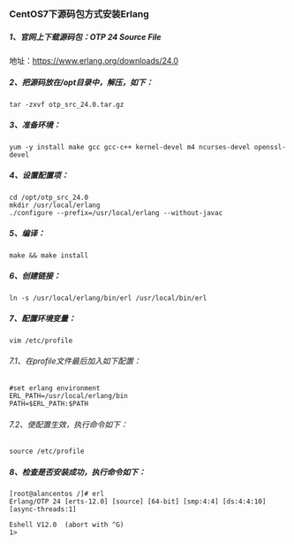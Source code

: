### CentOS7下源码包方式安装Erlang

##### 1、官网上下载源码包：OTP 24 Source File 

地址：https://www.erlang.org/downloads/24.0

##### 2、把源码放在/opt目录中，解压，如下： 

```shell
tar -zxvf otp_src_24.0.tar.gz
```

##### 3、准备环境：

```shell
yum -y install make gcc gcc-c++ kernel-devel m4 ncurses-devel openssl-devel
```

##### 4、设置配置项：

```shell
cd /opt/otp_src_24.0
mkdir /usr/local/erlang
./configure --prefix=/usr/local/erlang --without-javac
```

##### 5、编译：

```shell
make && make install
```

##### 6、创建链接：

```shell
ln -s /usr/local/erlang/bin/erl /usr/local/bin/erl
```

##### 7、配置环境变量：

```shell
vim /etc/profile
```

###### 7.1、在profile文件最后加入如下配置：

```properties
#set erlang environment
ERL_PATH=/usr/local/erlang/bin
PATH=$ERL_PATH:$PATH
```

###### 7.2、使配置生效，执行命令如下：

```shell
source /etc/profile
```

##### 8、检查是否安装成功，执行命令如下：

```shell
[root@alancentos /]# erl
Erlang/OTP 24 [erts-12.0] [source] [64-bit] [smp:4:4] [ds:4:4:10] [async-threads:1]

Eshell V12.0  (abort with ^G)
1> 
```

